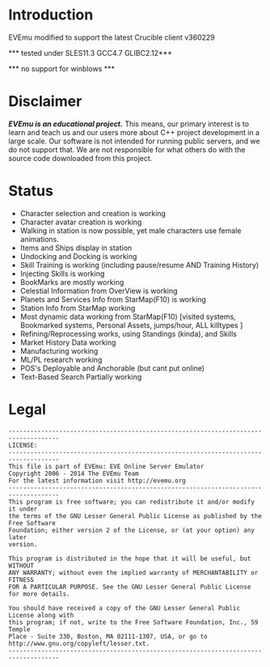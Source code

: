 # Introduction
EVEmu modified to support the latest Crucible client v360229

***   tested under SLES11.3  GCC4.7 GLIBC2.12***

***  no support for winblows ***

# Disclaimer

***EVEmu is an educational project.***
 This means, our primary interest is to learn and teach us
and our users more about C++ project development in a large
scale. Our software is not intended for running public servers,
and we do not support that. We are not responsible for what others
do with the source code downloaded from this project.

# Status
- Character selection and creation is working
- Character avatar creation is working
- Walking in station is now possible, yet male characters use female animations.
- Items and Ships display in station
- Undocking and Docking is working
- Skill Training is working (including pause/resume AND Training History)
- Injecting Skills is working
- BookMarks are mostly working
- Celestial Information from OverView is working
- Planets and Services Info from StarMap(F10) is working
- Station Info from StarMap working
- Most dynamic data working from StarMap(F10) [visited systems, Bookmarked systems, Personal Assets, jumps/hour, ALL killtypes ]
- Refining/Reprocessing works, using Standings (kinda), and Skills
- Market History Data working
- Manufacturing working
- ML/PL research working
- POS's Deployable and Anchorable (but cant put online)
- Text-Based Search Partially working



# Legal
    ------------------------------------------------------------------------------------
    LICENSE:
    ------------------------------------------------------------------------------------
    This file is part of EVEmu: EVE Online Server Emulator
    Copyright 2006 - 2014 The EVEmu Team
    For the latest information visit http://evemu.org
    ------------------------------------------------------------------------------------
    This program is free software; you can redistribute it and/or modify it under
    the terms of the GNU Lesser General Public License as published by the Free Software
    Foundation; either version 2 of the License, or (at your option) any later
    version.

    This program is distributed in the hope that it will be useful, but WITHOUT
    ANY WARRANTY; without even the implied warranty of MERCHANTABILITY or FITNESS
    FOR A PARTICULAR PURPOSE. See the GNU Lesser General Public License for more details.

    You should have received a copy of the GNU Lesser General Public License along with
    this program; if not, write to the Free Software Foundation, Inc., 59 Temple
    Place - Suite 330, Boston, MA 02111-1307, USA, or go to
    http://www.gnu.org/copyleft/lesser.txt.
    ------------------------------------------------------------------------------------

